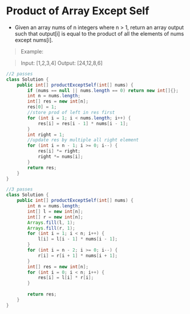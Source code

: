 # Product of Array Except Self

- Given an array nums of n integers where n > 1,  return an array output such that output[i] is equal to the product of all the elements of nums except nums[i].

> Example:

> Input:  [1,2,3,4]
> Output: [24,12,8,6]

```java
//2 passes
class Solution {
    public int[] productExceptSelf(int[] nums) {
        if (nums == null || nums.length == 0) return new int[]{};
        int n = nums.length;
        int[] res = new int[n];
        res[0] = 1;
        //store prod of left in res first
        for (int i = 1; i < nums.length; i++) {
            res[i] = res[i - 1] * nums[i - 1]; 
        }
        int right = 1;
        //update res by multiple all right element
        for (int i = n - 1; i >= 0; i--) {
            res[i] *= right;
            right *= nums[i];
        }
        return res;
    }
}

//3 passes
class Solution {
    public int[] productExceptSelf(int[] nums) {
        int n = nums.length;
        int[] l = new int[n];
        int[] r = new int[n];
        Arrays.fill(l, 1);
        Arrays.fill(r, 1);
        for (int i = 1; i < n; i++) {
            l[i] = l[i - 1] * nums[i - 1];
        }
        for (int i = n - 2; i >= 0; i--) {
            r[i] = r[i + 1] * nums[i + 1];
        }
        int[] res = new int[n];
        for (int i = 0; i < n; i++) {
            res[i] = l[i] * r[i];
        }
        
        return res;
    }
}
```
